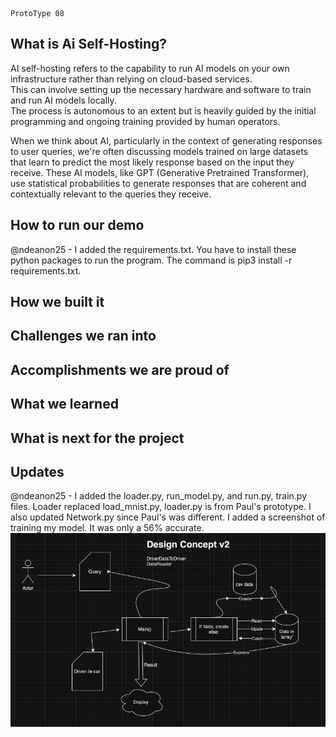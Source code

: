 ```
ProtoType 08
```


## What is Ai Self-Hosting?

AI self-hosting refers to the capability to run AI models on your own infrastructure rather than relying on cloud-based services.<br>
This can involve setting up the necessary hardware and software to train and run AI models locally.<br>
The process is autonomous to an extent but is heavily guided by the initial programming and ongoing training provided by human operators.

When we think about AI, particularly in the context of generating responses to user queries, we're often discussing models trained on large datasets that learn to predict the most likely response based on the input they receive. These AI models, like GPT (Generative Pretrained Transformer), use statistical probabilities to generate responses that are coherent and contextually relevant to the queries they receive.




## How to run our demo

@ndeanon25 - I added the requirements.txt. You have to install these python packages to run the program. The command is pip3 install -r requirements.txt. 




## How we built it






## Challenges we ran into






## Accomplishments we are proud of







## What we learned







## What is next for the project




## Updates

@ndeanon25 - I added the loader.py, run_model.py, and run.py, train.py files. Loader replaced load_mnist.py, loader.py is from Paul's prototype. I also updated Network.py since Paul's was different. I added a screenshot of training my model. It was only a 56% accurate.  
![alt text](image.png)
